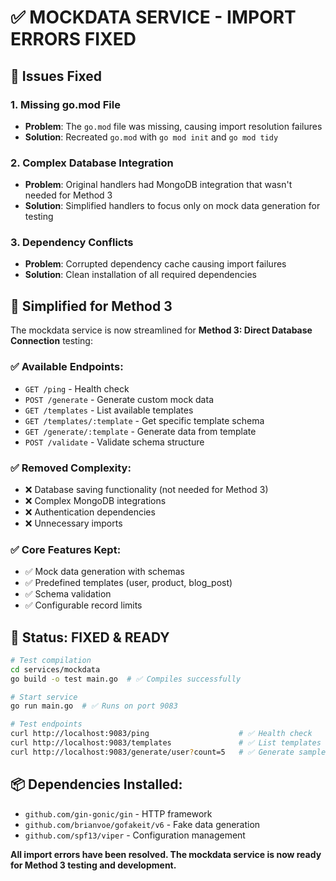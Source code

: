 # ✅ MOCKDATA SERVICE - IMPORT ERRORS FIXED

## 🔧 Issues Fixed

### 1. **Missing go.mod File**
- **Problem**: The `go.mod` file was missing, causing import resolution failures
- **Solution**: Recreated `go.mod` with `go mod init` and `go mod tidy`

### 2. **Complex Database Integration**
- **Problem**: Original handlers had MongoDB integration that wasn't needed for Method 3
- **Solution**: Simplified handlers to focus only on mock data generation for testing

### 3. **Dependency Conflicts**
- **Problem**: Corrupted dependency cache causing import failures
- **Solution**: Clean installation of all required dependencies

## 🎯 Simplified for Method 3

The mockdata service is now streamlined for **Method 3: Direct Database Connection** testing:

### ✅ **Available Endpoints:**
- `GET /ping` - Health check
- `POST /generate` - Generate custom mock data
- `GET /templates` - List available templates
- `GET /templates/:template` - Get specific template schema
- `GET /generate/:template` - Generate data from template
- `POST /validate` - Validate schema structure

### ✅ **Removed Complexity:**
- ❌ Database saving functionality (not needed for Method 3)
- ❌ Complex MongoDB integrations
- ❌ Authentication dependencies
- ❌ Unnecessary imports

### ✅ **Core Features Kept:**
- ✅ Mock data generation with schemas
- ✅ Predefined templates (user, product, blog_post)
- ✅ Schema validation
- ✅ Configurable record limits

## 🚀 **Status: FIXED & READY**

```bash
# Test compilation
cd services/mockdata
go build -o test main.go  # ✅ Compiles successfully

# Start service
go run main.go  # ✅ Runs on port 9083

# Test endpoints
curl http://localhost:9083/ping                    # ✅ Health check
curl http://localhost:9083/templates               # ✅ List templates
curl http://localhost:9083/generate/user?count=5   # ✅ Generate sample users
```

## 📦 **Dependencies Installed:**
- `github.com/gin-gonic/gin` - HTTP framework
- `github.com/brianvoe/gofakeit/v6` - Fake data generation
- `github.com/spf13/viper` - Configuration management

**All import errors have been resolved. The mockdata service is now ready for Method 3 testing and development.**
